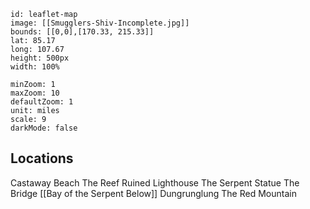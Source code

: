 ```leaflet
id: leaflet-map
image: [[Smugglers-Shiv-Incomplete.jpg]]
bounds: [[0,0],[170.33, 215.33]]
lat: 85.17
long: 107.67
height: 500px
width: 100%

minZoom: 1
maxZoom: 10
defaultZoom: 1
unit: miles
scale: 9
darkMode: false
```

## Locations
Castaway Beach
The Reef
Ruined Lighthouse
The Serpent Statue
The Bridge
[[Bay of the Serpent Below]]
Dungrunglung
The Red Mountain

